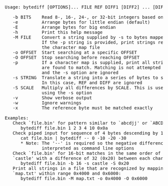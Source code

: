 <pre>Usage: bytediff [OPTIONS]... FILE REF DIFF1 [DIFF2] ... [DIFFn]

   -b BITS    Read 8-, 16-, 24-, or 32-bit integers based on BITS
   -e         Arrange bytes for little endian (default)
   -E         Arrange bytes for big endian
   -h         Print this help message
   -M FILE    Convert a string supplied by -s to bytes mapped in FILE
              If the -p string is provided, print strings recognized by
              the character map file
   -o OFFSET  Start searching at a specific OFFSET
   -O OFFSET  Stop searching before reaching OFFSET
   -p         If a character map is supplied, print all strings read that
              are found to match. Matching is not attempted so REF, DIFF
              and the -s option are ignored
   -s STRING  Translate a string into a series of bytes to search for
              In this case, REF and DIFF are ignored
   -S SCALE   Multiply all differences by SCALE. This is useful when
              using the -s option
   -v         Show verbose output
   -w         Ignore warnings
   -x         The reference byte must be matched exactly

Examples:
   Check `file.bin' for pattern similar to `abcdjj' or `ABCDJJ':
      bytediff file.bin 1 2 3 4 10 0x0a
   Check piped input for sequence of 4 bytes descending by 10:
      cat file.bin | bytediff -- 0 -10 -20 -30
      * Note: The '--' is required so the negative differences aren't
              interpreted as command line options
   Check `file.bin' for 16-bit matches in the same order of the string
   `castle' with a difference of 32 (0x20) between each character:
      bytediff file.bin -b 16 -s castle -S 0x20
   Print all strings in a file that are recognized by mapping file
   `map.txt' within range 0x4000 and 0x6000:
      bytediff file.bin -M map.txt -o 0x4000 -O 0x6000</pre>
